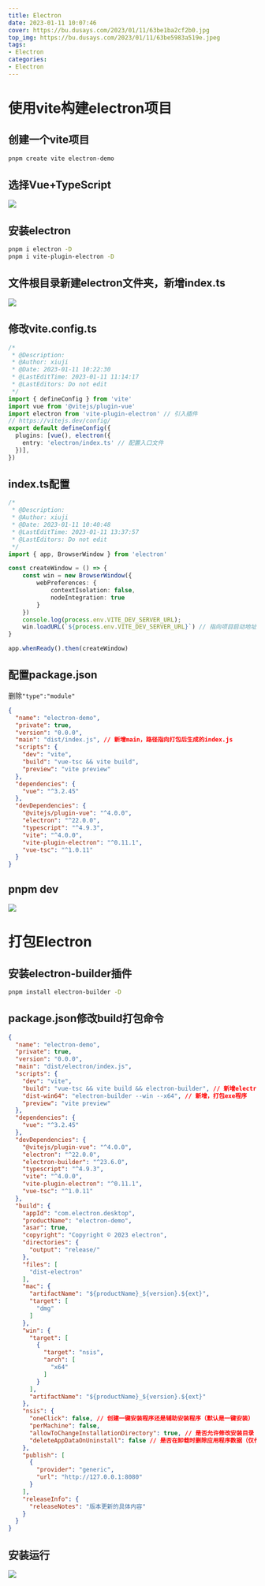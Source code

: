 ```yaml
---
title: Electron
date: 2023-01-11 10:07:46
cover: https://bu.dusays.com/2023/01/11/63be1ba2cf2b0.jpg
top_img: https://bu.dusays.com/2023/01/11/63be5983a519e.jpeg
tags:
- Electron
categories:
- Electron
---
```


# 使用vite构建electron项目

## 创建一个vite项目

```bash
pnpm create vite electron-demo
```

## 选择Vue+TypeScript

![](https://bu.dusays.com/2023/01/16/63c5042041456.png)

## 安装electron

```bash
pnpm i electron -D
pnpm i vite-plugin-electron -D
```

## 文件根目录新建electron文件夹，新增index.ts

![](https://bu.dusays.com/2023/01/16/63c5042048a59.png)

## 修改vite.config.ts

```ts
/*
 * @Description: 
 * @Author: xiuji
 * @Date: 2023-01-11 10:22:30
 * @LastEditTime: 2023-01-11 11:14:17
 * @LastEditors: Do not edit
 */
import { defineConfig } from 'vite'
import vue from '@vitejs/plugin-vue'
import electron from 'vite-plugin-electron' // 引入插件
// https://vitejs.dev/config/
export default defineConfig({
  plugins: [vue(), electron({
    entry: 'electron/index.ts' // 配置入口文件
  })],
})

```

## index.ts配置

```ts
/*
 * @Description: 
 * @Author: xiuji
 * @Date: 2023-01-11 10:40:48
 * @LastEditTime: 2023-01-11 13:37:57
 * @LastEditors: Do not edit
 */
import { app, BrowserWindow } from 'electron'

const createWindow = () => {
    const win = new BrowserWindow({
        webPreferences: {
            contextIsolation: false,
            nodeIntegration: true
        }
    })
    console.log(process.env.VITE_DEV_SERVER_URL);
    win.loadURL(`${process.env.VITE_DEV_SERVER_URL}`) // 指向项目启动地址
}

app.whenReady().then(createWindow)
```

## 配置package.json

删除`"type":"module"`

```json
{
  "name": "electron-demo",
  "private": true,
  "version": "0.0.0",
  "main": "dist/index.js", // 新增main，路径指向打包后生成的index.js
  "scripts": {
    "dev": "vite",
    "build": "vue-tsc && vite build",
    "preview": "vite preview"
  },
  "dependencies": {
    "vue": "^3.2.45"
  },
  "devDependencies": {
    "@vitejs/plugin-vue": "^4.0.0",
    "electron": "^22.0.0",
    "typescript": "^4.9.3",
    "vite": "^4.0.0",
    "vite-plugin-electron": "^0.11.1",
    "vue-tsc": "^1.0.11"
  }
}
```

## pnpm dev

![](https://bu.dusays.com/2023/01/16/63c5042124ac2.png)

# 打包Electron

## 安装electron-builder插件

```bash
pnpm install electron-builder -D
```

## package.json修改build打包命令

```json
{
  "name": "electron-demo",
  "private": true,
  "version": "0.0.0",
  "main": "dist/electron/index.js",
  "scripts": {
    "dev": "vite",
    "build": "vue-tsc && vite build && electron-builder", // 新增electron-builder，打包dmg应用
    "dist-win64": "electron-builder --win --x64", // 新增，打包exe程序
    "preview": "vite preview"
  },
  "dependencies": {
    "vue": "^3.2.45"
  },
  "devDependencies": {
    "@vitejs/plugin-vue": "^4.0.0",
    "electron": "^22.0.0",
    "electron-builder": "^23.6.0",
    "typescript": "^4.9.3",
    "vite": "^4.0.0",
    "vite-plugin-electron": "^0.11.1",
    "vue-tsc": "^1.0.11"
  },
  "build": {
    "appId": "com.electron.desktop",
    "productName": "electron-demo",
    "asar": true,
    "copyright": "Copyright © 2023 electron",
    "directories": {
      "output": "release/"
    },
    "files": [
      "dist-electron"
    ],
    "mac": {
      "artifactName": "${productName}_${version}.${ext}",
      "target": [
        "dmg"
      ]
    },
    "win": {
      "target": [
        {
          "target": "nsis",
          "arch": [
            "x64"
          ]
        }
      ],
      "artifactName": "${productName}_${version}.${ext}"
    },
    "nsis": {
      "oneClick": false, // 创建一键安装程序还是辅助安装程序（默认是一键安装）
      "perMachine": false,
      "allowToChangeInstallationDirectory": true, // 是否允许修改安装目录 （仅作用于辅助安装程序）
      "deleteAppDataOnUninstall": false // 是否在卸载时删除应用程序数据（仅作用于一键安装程序）
    },
    "publish": [
      {
        "provider": "generic",
        "url": "http://127.0.0.1:8080"
      }
    ],
    "releaseInfo": {
      "releaseNotes": "版本更新的具体内容"
    }
  }
}
```

## 安装运行

![](https://bu.dusays.com/2023/01/16/63c504218f141.png)
